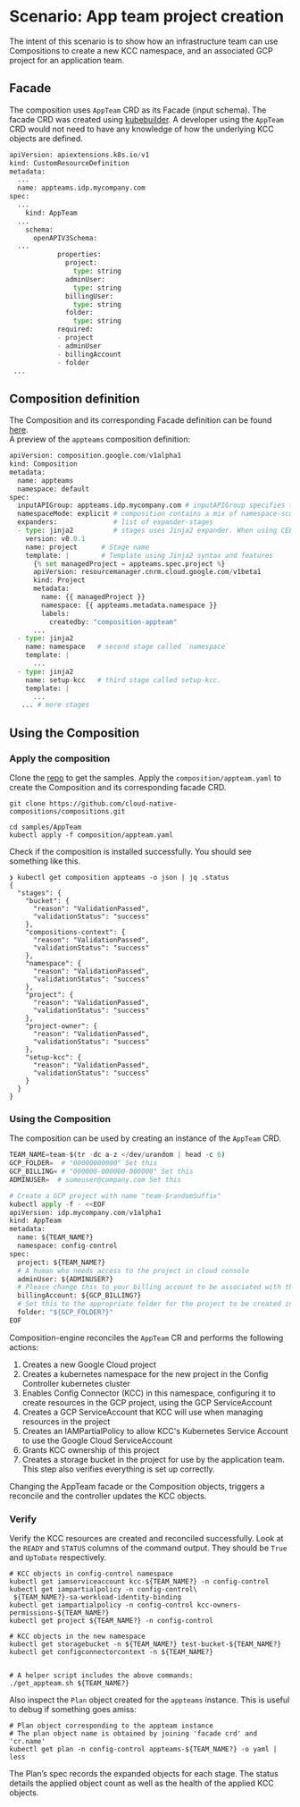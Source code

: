 # Scenario: App team project creation

The intent of this scenario is to show how an infrastructure team can use Compositions to create a new KCC namespace, and an associated GCP project for an application team. 

## Facade

The composition uses `AppTeam` CRD as its Facade (input schema). The facade CRD was created using [kubebuilder](https://book.kubebuilder.io/cronjob-tutorial/new-api). A developer using the `AppTeam`  CRD would not need to have any  knowledge of how the underlying KCC objects are defined. 

```py
apiVersion: apiextensions.k8s.io/v1
kind: CustomResourceDefinition
metadata:
  ...
  name: appteams.idp.mycompany.com
spec:
  ...
    kind: AppTeam
  ...
    schema:
      openAPIV3Schema:
  ...
            properties:
              project:  
                type: string
              adminUser:
                type: string
              billingUser:
                type: string
              folder:
                type: string
            required:
            - project
            - adminUser
            - billingAccount
            - folder
 ...
```

## Composition definition

The Composition and its corresponding Facade definition can be found [here](https://github.com/cloud-native-compositions/compositions/blob/main/samples/AppTeam/composition/appteam.yaml).   
A preview of the `appteams` composition definition:

```py
apiVersion: composition.google.com/v1alpha1
kind: Composition
metadata:
  name: appteams
  namespace: default
spec:
  inputAPIGroup: appteams.idp.mycompany.com # inputAPIGroup specifies the CRD from which values are accepted as inputs into  this composition
  namespaceMode: explicit # composition contains a mix of namespace-scoped and cluster-scoped resources
  expanders:              # list of expander-stages
  - type: jinja2          # stages uses Jinja2 expander. When using CEL, expander template use CEL syntax and be limited to CEL features.
    version: v0.0.1
    name: project      # Stage name
    template: |        # Template using Jinja2 syntax and features
      {% set managedProject = appteams.spec.project %}
      apiVersion: resourcemanager.cnrm.cloud.google.com/v1beta1
      kind: Project
      metadata:
        name: {{ managedProject }}
        namespace: {{ appteams.metadata.namespace }}
        labels:
          createdby: "composition-appteam"
      ...
  - type: jinja2      
    name: namespace   # second stage called `namespace`
    template: |
      ... 
  - type: jinja2
    name: setup-kcc   # third stage called setup-kcc.
    template: |
      ...
   ... # more stages
```

## Using the Composition 

### Apply the composition

Clone the [repo](https://github.com/cloud-native-compositions/compositions) to get the samples. Apply the `composition/appteam.yaml` to create the Composition and its corresponding facade CRD.

```
git clone https://github.com/cloud-native-compositions/compositions.git

cd samples/AppTeam
kubectl apply -f composition/appteam.yaml
```

Check if the composition is installed successfully. You should see something like this.

```
❯ kubectl get composition appteams -o json | jq .status
{
  "stages": {
    "bucket": {
      "reason": "ValidationPassed",
      "validationStatus": "success"
    },
    "compositions-context": {
      "reason": "ValidationPassed",
      "validationStatus": "success"
    },
    "namespace": {
      "reason": "ValidationPassed",
      "validationStatus": "success"
    },
    "project": {
      "reason": "ValidationPassed",
      "validationStatus": "success"
    },
    "project-owner": {
      "reason": "ValidationPassed",
      "validationStatus": "success"
    },
    "setup-kcc": {
      "reason": "ValidationPassed",
      "validationStatus": "success"
    }
  }
}
```

### Using the Composition

The composition can be used by creating an instance of the `AppTeam` CRD. 

```py
TEAM_NAME=team-$(tr -dc a-z </dev/urandom | head -c 6)
GCP_FOLDER=  # "00000000000" Set this
GCP_BILLING= # "000000-000000-000000" Set this
ADMINUSER=  # someuser@company.com Set this

# Create a GCP project with name "team-$randomSuffix"
kubectl apply -f - <<EOF
apiVersion: idp.mycompany.com/v1alpha1
kind: AppTeam
metadata:
  name: ${TEAM_NAME?}
  namespace: config-control
spec:
  project: ${TEAM_NAME?}
  # A human who needs access to the project in cloud console
  adminUser: ${ADMINUSER?}
  # Please change this to your billing account to be associated with the project
  billingAccount: ${GCP_BILLING?}
  # Set this to the appropriate folder for the project to be created in
  folder: "${GCP_FOLDER?}"
EOF
```

Composition-engine reconciles the  `AppTeam` CR and performs the  following actions:

1. Creates a new Google Cloud project  
2. Creates a kubernetes namespace for the new project in the Config Controller kubernetes cluster  
3. Enables Config Connector (KCC) in this namespace, configuring it to create resources in the GCP project, using the GCP ServiceAccount  
4. Creates a GCP ServiceAccount that KCC will use when managing resources in the project  
5. Creates an IAMPartialPolicy to allow KCC's Kubernetes Service Account to use the Google Cloud ServiceAccount  
6. Grants KCC ownership of this project  
7. Creates a storage bucket in the project for use by the application team. This step also verifies everything is set up correctly.

Changing the AppTeam facade or the Composition objects, triggers a reconcile and the controller updates the KCC objects.

### Verify

Verify the KCC resources are created and reconciled successfully. Look at the `READY` and `STATUS` columns of the command output. They should be `True` and `UpToDate` respectively.

```
# KCC objects in config-control namespace
kubectl get iamserviceaccount kcc-${TEAM_NAME?} -n config-control
kubectl get iampartialpolicy -n config-control\
 ${TEAM_NAME?}-sa-workload-identity-binding
kubectl get iampartialpolicy -n config-control kcc-owners-permissions-${TEAM_NAME?}
kubectl get project ${TEAM_NAME?} -n config-control

# KCC objects in the new namespace
kubectl get storagebucket -n ${TEAM_NAME?} test-bucket-${TEAM_NAME?}
kubectl get configconnectorcontext -n ${TEAM_NAME?}


# A helper script includes the above commands:
./get_appteam.sh ${TEAM_NAME?}
```

Also inspect the `Plan` object created for the `appteams` instance. This is useful to debug if something goes amiss:

```
# Plan object corresponding to the appteam instance
# The plan object name is obtained by joining 'facade crd' and 'cr.name'
kubectl get plan -n config-control appteams-${TEAM_NAME?} -o yaml | less
```

The Plan’s spec records the expanded objects for each stage. The status details the applied object count as well as the health of the applied KCC objects.  